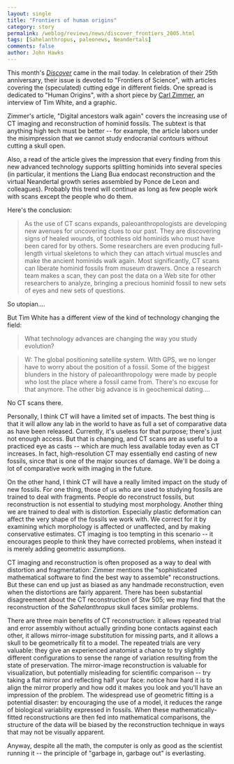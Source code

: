 ```yaml
---
layout: single 
title: "Frontiers of human origins" 
category: story
permalink: /weblog/reviews/news/discover_frontiers_2005.html
tags: [Sahelanthropus, paleonews, Neandertals] 
comments: false 
author: John Hawks 
---
```



<p>
This month's <a href="http://www.discover.com/"><i>Discover</i></a> came in the mail today. In celebration of their 25th anniversary, their issue is devoted to "Frontiers of Science", with articles covering the (speculated) cutting edge in different fields. One spread is dedicated to "Human Origins", with a short piece by <a href="http://www.corante.com/loom">Carl Zimmer</a>, an interview of Tim White, and a graphic. 
</p>

<p>
Zimmer's article, "Digital ancestors walk again" covers the increasing use of CT imaging and reconstruction of hominid fossils. The subtext is that anything high tech must be better -- for example, the article labors under the misimpression that we cannot study endocranial contours without cutting a skull open. 
</p>

<p>
Also, a read of the article gives the impression that every finding from this new advanced technology supports splitting hominids into several species (in particular, it mentions the Liang Bua endocast reconstruction and the virtual Neandertal growth series assembled by Ponce de Leon and colleagues). Probably this trend will continue as long as few people work with scans except the people who do them. 
</p>

<p>
Here's the conclusion: 
</p>

<blockquote>As the use of CT scans expands, paleoanthropologists are developing new avenues for uncovering clues to our past. They are discovering signs of healed wounds, of toothless old hominids who must have been cared for by others. Some researchers are even producing full-length virtual skeletons to which they can attach virtual muscles and make the ancient hominids walk again. Most significantly, CT scans can liberate hominid fossils from museum drawers. Once a research team makes a scan, they can post the data on a Web site for other researchers to analyze, bringing a precious hominid fossil to new sets of eyes and new sets of questions. </blockquote>

<p>
So utopian.... 
</p>

<p>
But Tim White has a different view of the kind of technology changing the field: 
</p>

<blockquote>What technology advances are changing the way you study evolution?</blockquote>
<blockquote>W: The global positioning satellite system. WIth GPS, we no longer have to worry about the position of a fossil. Some of the biggest blunders in the history of paleoanthropology were made by people who lost the place where a fossil came from. There's no excuse for that anymore. The other big advance is in geochemical dating....</blockquote>

<p>
No CT scans there. 
</p>

<p>
Personally, I think CT will have a limited set of impacts. The best thing is that it will allow any lab in the world to have as full a set of comparative data as have been released. Currently, it's useless for that purpose; there's just not enough access. But that is changing, and CT scans are as useful to a practiced eye as casts -- which are much less available today even as CT increases. In fact, high-resolution CT may essentially end casting of new fossils, since that is one of the major sources of damage. We'll be doing a lot of comparative work with imaging in the future. 
</p>

<p>
On the other hand, I think CT will have a really limited impact on the study of new fossils. For one thing, those of us who are used to studying fossils are trained to deal with fragments. People do reconstruct fossils, but reconstruction is not essential to studying most morphology. Another thing we are trained to deal with is distortion. Especially plastic deformation can affect the very shape of the fossils we work with. We correct for it by examining which morphology is affected or unaffected, and by making conservative estimates. CT imaging is too tempting in this scenario -- it encourages people to think they have corrected problems, when instead it is merely adding geometric assumptions. 
</p>

<p>
CT imaging and reconstruction is often proposed as a way to deal with distortion and fragmentation: Zimmer mentions the "sophisticated mathematical software to find the best way to assemble" reconstructions. But these can end up just as biased as any handmade reconstruction, even when the distortions are fairly apparent. There has been substantial disagreement about the CT reconstruction of Stw 505; we may find that the reconstruction of the <i>Sahelanthropus</i> skull faces similar problems. 
</p>

<p>
There are three main benefits of CT reconstruction: it allows repeated trial and error assembly without actually grinding bone contacts against each other, it allows mirror-image substitution for missing parts, and it allows a skull to be geometrically fit to a model. The repeated trials are very valuable: they give an experienced anatomist a chance to try slightly different configurations to sense the range of variation resulting from the state of preservation. The mirror-image reconstruction is valuable for visualization, but potentially misleading for scientific comparison -- try taking a flat mirror and reflecting half your face: notice how hard it is to align the mirror properly and how odd it makes you look and you'll have an impression of the problem. The widespread use of geometric fitting is a potential disaster: by encouraging the use of a model, it reduces the range of biological variability expressed in fossils. When these mathematically-fitted reconstructions are then fed into mathematical comparisons, the structure of the data will be biased by the reconstruction technique in ways that may not be visually apparent. 
</p>

<p>
Anyway, despite all the math, the computer is only as good as the scientist running it -- the principle of "garbage in, garbage out" is everlasting. 
</p>


